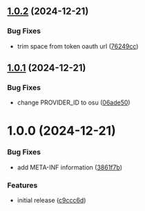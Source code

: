## [1.0.2](https://github.com/JustRoxy/keycloak-osu/compare/v1.0.1...v1.0.2) (2024-12-21)


### Bug Fixes

* trim space from token oauth url ([76249cc](https://github.com/JustRoxy/keycloak-osu/commit/76249cca3b6c6fbb27411c4a6601dc8dbb2ba8d1))

## [1.0.1](https://github.com/JustRoxy/keycloak-osu/compare/v1.0.0...v1.0.1) (2024-12-21)


### Bug Fixes

* change PROVIDER_ID to osu ([06ade50](https://github.com/JustRoxy/keycloak-osu/commit/06ade509d9e7050bf9596b01f50c6c6f62820a1d))

# 1.0.0 (2024-12-21)


### Bug Fixes

* add META-INF information ([3861f7b](https://github.com/JustRoxy/keycloak-osu/commit/3861f7b0605c75f3dec10c5398368f6e3e448284))


### Features

* initial release ([c9ccc6d](https://github.com/JustRoxy/keycloak-osu/commit/c9ccc6d3068142f526028b1137cd255ff9bab50b))
